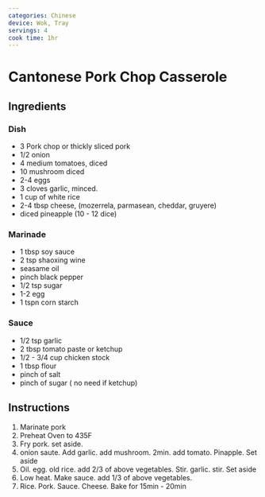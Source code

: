 ```yaml
---
categories: Chinese
device: Wok, Tray
servings: 4
cook time: 1hr
---
```


# Cantonese Pork Chop Casserole

## Ingredients

### Dish

- 3 Pork chop or thickly sliced pork
- 1/2 onion
- 4 medium tomatoes, diced
- 10 mushroom diced
- 2-4 eggs
- 3 cloves garlic, minced.
- 1 cup of white rice
- 2-4 tbsp cheese, (mozerrela, parmasean, cheddar, gruyere)
- diced pineapple (10 - 12 dice)

### Marinade

- 1 tbsp soy sauce
- 2 tsp shaoxing wine
- seasame oil
- pinch black pepper
- 1/2 tsp sugar
- 1-2 egg
- 1 tspn corn starch

### Sauce

- 1/2 tsp garlic
- 2 tbsp tomato paste or ketchup
- 1/2 - 3/4 cup chicken stock
- 1 tbsp flour
- pinch of salt
- pinch of sugar ( no need if ketchup)

## Instructions

1. Marinate pork
2. Preheat Oven to 435F
3. Fry pork. set aside.
4. onion saute. Add garlic. add mushroom. 2min. add tomato. Pinapple. Set aside
5. Oil. egg. old rice. add 2/3 of above vegetables. Stir. garlic. stir. Set aside
6. Low heat. Make sauce. add 1/3 of above vegetables.
7. Rice. Pork. Sauce. Cheese. Bake for 15min - 20min

